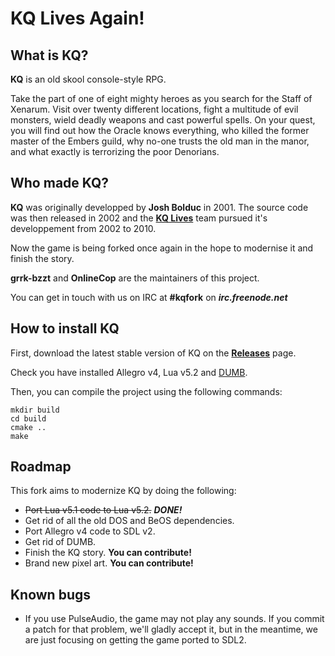 KQ Lives Again!
===============

What is KQ?
-----------

**KQ** is an old skool console-style RPG.

Take the part of one of eight mighty heroes as you search for the Staff of Xenarum.  Visit over twenty different locations, fight a multitude of evil monsters, wield deadly weapons and cast powerful spells. On your quest, you will find out how the Oracle knows everything, who killed the former master of the Embers guild, why no-one trusts the old man in the manor, and what exactly is terrorizing the poor Denorians.

Who made KQ?
------------

**KQ** was originally developped by **Josh Bolduc** in 2001. The source code was then released in 2002 and the **[KQ Lives](http://sourceforge.net/projects/kqlives/)** team pursued it's developpement from 2002 to 2010.

Now the game is being forked once again in the hope to modernise it and finish the story.

**grrk-bzzt** and **OnlineCop** are the maintainers of this project.

You can get in touch with us on IRC at **#kqfork** on ***irc.freenode.net***

How to install KQ
-----------------

First, download the latest stable version of KQ on the **[Releases](https://github.com/grrk-bzzt/kq-fork/releases)** page.

Check you have installed Allegro v4, Lua v5.2 and [DUMB](http://sourceforge.net/projects/dumb/).

Then, you can compile the project using the following commands:
```
mkdir build
cd build
cmake ..
make
```

Roadmap
-------

This fork aims to modernize KQ by doing the following:
* ~~Port Lua v5.1 code to Lua v5.2.~~ ***DONE!***
* Get rid of all the old DOS and BeOS dependencies.
* Port Allegro v4 code to SDL v2.
* Get rid of DUMB.
* Finish the KQ story. **You can contribute!**
* Brand new pixel art. **You can contribute!**

Known bugs
----------

* If you use PulseAudio, the game may not play any sounds. If you commit a patch for that problem, we'll gladly accept it, but in the meantime, we are just focusing on getting the game ported to SDL2.

